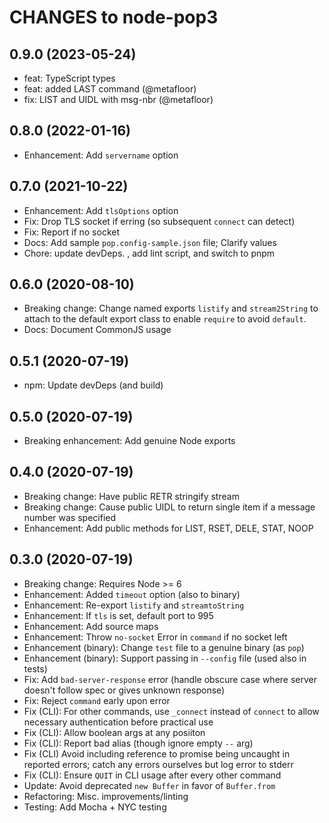 # CHANGES to node-pop3

## 0.9.0 (2023-05-24)

- feat: TypeScript types
- feat: added LAST command (@metafloor)
- fix: LIST and UIDL with msg-nbr (@metafloor)

## 0.8.0 (2022-01-16)

- Enhancement: Add `servername` option

## 0.7.0 (2021-10-22)

- Enhancement: Add `tlsOptions` option
- Fix: Drop TLS socket if erring (so subsequent `connect` can detect)
- Fix: Report if no socket
- Docs: Add sample `pop.config-sample.json` file; Clarify values
- Chore: update devDeps. , add lint script, and switch to pnpm

## 0.6.0 (2020-08-10)

- Breaking change: Change named exports `listify` and `stream2String` to
  attach to the default export class to enable `require` to avoid `default`.
- Docs: Document CommonJS usage

## 0.5.1 (2020-07-19)

- npm: Update devDeps (and build)

## 0.5.0 (2020-07-19)

- Breaking enhancement: Add genuine Node exports

## 0.4.0 (2020-07-19)

- Breaking change: Have public RETR stringify stream
- Breaking change: Cause public UIDL to return single item if a message number
  was specified
- Enhancement: Add public methods for LIST, RSET, DELE, STAT, NOOP

## 0.3.0 (2020-07-19)

- Breaking change: Requires Node >= 6
- Enhancement: Added `timeout` option (also to binary)
- Enhancement: Re-export `listify` and `streamtoString`
- Enhancement: If `tls` is set, default port to 995
- Enhancement: Add source maps
- Enhancement: Throw `no-socket` Error in `command` if no socket left
- Enhancement (binary): Change `test` file to a genuine binary (as `pop`)
- Enhancement (binary): Support passing in `--config` file (used also in tests)
- Fix: Add `bad-server-response` error (handle obscure case where server
    doesn't follow spec or gives unknown response)
- Fix: Reject `command` early upon error
- Fix (CLI): For other commands, use `_connect` instead of `connect` to allow
  necessary authentication before practical use
- Fix (CLI): Allow boolean args at any posiiton
- Fix (CLI): Report bad alias (though ignore empty `--` arg)
- Fix (CLI) Avoid including reference to promise being uncaught in reported
  errors; catch any errors ourselves but log error to stderr
- Fix (CLI): Ensure `QUIT` in CLI usage after every other command
- Update: Avoid deprecated `new Buffer` in favor of `Buffer.from`
- Refactoring: Misc. improvements/linting
- Testing: Add Mocha + NYC testing
